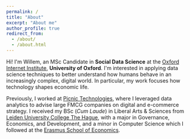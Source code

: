 ```yaml
---
permalink: /
title: "About"
excerpt: "About me"
author_profile: true
redirect_from: 
  - /about/
  - /about.html
---
```


Hi! I'm Willem, an MSc Candidate in **Social Data Science** at the [Oxford Internet Institute](https://www.oii.ox.ac.uk), **University of Oxford**. I'm interested in applying data science techniques to better understand how humans behave in an increasingly complex, digital world. In particular, my work focuses how technology shapes economic life.

Previously, I worked at [Picnic Technologies](https://picnic.app/nl/), where I leveraged data analytics to advise large FMCG companies on digital and e-commerce strategy. I received my BSc (*Cum Laude*) in Liberal Arts & Sciences from [Leiden University College The Hague](https://www.universiteitleiden.nl/en/governance-and-global-affairs/leiden-university-college-the-hague), with a major in Governance, Economics, and Development, and a minor in Computer Science which I followed at the [Erasmus School of Economics](https://www.eur.nl/en/ese/).